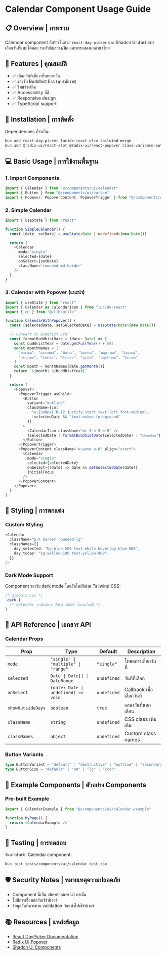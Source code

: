 # Calendar Component Usage Guide

## 📋 Overview | ภาพรวม

Calendar component ที่สร้างขึ้นด้วย `react-day-picker` และ Shadcn UI สำหรับการเลือกวันที่แบบโต้ตอบ รองรับธีมสว่าง/มืด และการแสดงผลภาษาไทย

## 🎯 Features | คุณสมบัติ

- ✅ เลือกวันที่เดี่ยวหรือหลายวัน
- ✅ รองรับ Buddhist Era (พุทธศักราช)
- ✅ ธีมสว่าง/มืด
- ✅ Accessibility ที่ดี
- ✅ Responsive design
- ✅ TypeScript support

## 🚀 Installation | การติดตั้ง

Dependencies ที่จำเป็น:
```bash
bun add react-day-picker lucide-react clsx tailwind-merge
bun add @radix-ui/react-slot @radix-ui/react-popover class-variance-authority
```

## 💻 Basic Usage | การใช้งานพื้นฐาน

### 1. Import Components

```typescript
import { Calendar } from "@/components/ui/calendar"
import { Button } from "@/components/ui/button"
import { Popover, PopoverContent, PopoverTrigger } from "@/components/ui/popover"
```

### 2. Simple Calendar

```typescript
import { useState } from "react"

function SimpleCalendar() {
  const [date, setDate] = useState<Date | undefined>(new Date())

  return (
    <Calendar
      mode="single"
      selected={date}
      onSelect={setDate}
      className="rounded-md border"
    />
  )
}
```

### 3. Calendar with Popover (แนะนำ)

```typescript
import { useState } from "react"
import { Calendar as CalendarIcon } from "lucide-react"
import { cn } from "@/lib/utils"

function CalendarWithPopover() {
  const [selectedDate, setSelectedDate] = useState<Date>(new Date())

  // Convert to Buddhist Era
  const formatBuddhistDate = (date: Date) => {
    const buddhistYear = date.getFullYear() + 543
    const monthNames = [
      "มกราคม", "กุมภาพันธ์", "มีนาคม", "เมษายน", "พฤษภาคม", "มิถุนายน",
      "กรกฎาคม", "สิงหาคม", "กันยายน", "ตุลาคม", "พฤศจิกายน", "ธันวาคม"
    ]
    const month = monthNames[date.getMonth()]
    return `${month} ${buddhistYear}`
  }

  return (
    <Popover>
      <PopoverTrigger asChild>
        <Button
          variant="outline"
          className={cn(
            "w-[240px] h-12 justify-start text-left font-medium",
            !selectedDate && "text-muted-foreground"
          )}
        >
          <CalendarIcon className="mr-3 h-5 w-5" />
          {selectedDate ? formatBuddhistDate(selectedDate) : "เลือกเดือน"}
        </Button>
      </PopoverTrigger>
      <PopoverContent className="w-auto p-0" align="start">
        <Calendar
          mode="single"
          selected={selectedDate}
          onSelect={(date) => date && setSelectedDate(date)}
          initialFocus
        />
      </PopoverContent>
    </Popover>
  )
}
```

## 🎨 Styling | การตกแต่ง

### Custom Styling

```typescript
<Calendar
  className="p-4 border rounded-lg"
  classNames={{
    day_selected: "bg-blue-500 text-white hover:bg-blue-600",
    day_today: "bg-yellow-100 text-yellow-900",
  }}
/>
```

### Dark Mode Support

Component รองรับ dark mode โดยอัตโนมัติผ่าน Tailwind CSS:

```css
/* globals.css */
.dark {
  /* Calendar จะปรับสีตาม dark mode โดยอัตโนมัติ */
}
```

## 🔧 API Reference | เอกสาร API

### Calendar Props

| Prop | Type | Default | Description |
|------|------|---------|-------------|
| `mode` | `"single" \| "multiple" \| "range"` | `"single"` | โหมดการเลือกวันที่ |
| `selected` | `Date \| Date[] \| DateRange` | `undefined` | วันที่ที่เลือก |
| `onSelect` | `(date: Date \| undefined) => void` | `undefined` | Callback เมื่อเลือกวันที่ |
| `showOutsideDays` | `boolean` | `true` | แสดงวันที่นอกเดือน |
| `className` | `string` | `undefined` | CSS class เพิ่มเติม |
| `classNames` | `object` | `undefined` | Custom class names |

### Button Variants

```typescript
type ButtonVariant = "default" | "destructive" | "outline" | "secondary" | "ghost" | "link"
type ButtonSize = "default" | "sm" | "lg" | "icon"
```

## 📱 Example Components | ตัวอย่าง Components

### Pre-built Example

```typescript
import { CalendarExample } from "@/components/ui/calendar-example"

function MyPage() {
  return <CalendarExample />
}
```

## 🧪 Testing | การทดสอบ

รันเทสสำหรับ Calendar component:

```bash
bun test tests/components/ui/calendar.test.tsx
```

## 🛡️ Security Notes | หมายเหตุความปลอดภัย

- Component นี้เป็น client-side UI เท่านั้น
- ไม่มีการเชื่อมต่อกับเซิร์ฟเวอร์
- ข้อมูลวันที่ควรผ่าน validation ก่อนส่งไปเซิร์ฟเวอร์

## 📚 Resources | แหล่งข้อมูล

- [React DayPicker Documentation](https://react-day-picker.js.org/)
- [Radix UI Popover](https://www.radix-ui.com/docs/primitives/components/popover)
- [Shadcn UI Components](https://ui.shadcn.com/)
